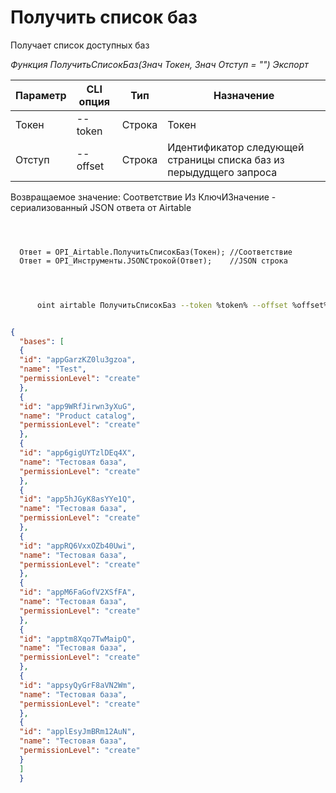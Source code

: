 ﻿---
sidebar_position: 1
---

# Получить список баз
 Получает список доступных баз


*Функция ПолучитьСписокБаз(Знач Токен, Знач Отступ = "") Экспорт*

  | Параметр | CLI опция | Тип | Назначение |
  |-|-|-|-|
  | Токен | --token | Строка | Токен |
  | Отступ | --offset | Строка | Идентификатор следующей страницы списка баз из перыдудщего запроса |

  
  Возвращаемое значение:   Соответствие Из КлючИЗначение - сериализованный JSON ответа от Airtable 

```bsl title="Пример кода"
	
  
  
  Ответ = OPI_Airtable.ПолучитьСписокБаз(Токен); //Соответствие
  Ответ = OPI_Инструменты.JSONСтрокой(Ответ);    //JSON строка
  
	
```

```sh title="Пример команды CLI"
    
      oint airtable ПолучитьСписокБаз --token %token% --offset %offset%

```


```json title="Результат"

{
  "bases": [
  {
  "id": "appGarzKZ0lu3gzoa",
  "name": "Test",
  "permissionLevel": "create"
  },
  {
  "id": "app9WRfJirwn3yXuG",
  "name": "Product catalog",
  "permissionLevel": "create"
  },
  {
  "id": "app6gigUYTzlDEq4X",
  "name": "Тестовая база",
  "permissionLevel": "create"
  },
  {
  "id": "app5hJGyK8asYYe1Q",
  "name": "Тестовая база",
  "permissionLevel": "create"
  },
  {
  "id": "appRQ6VxxOZb40Uwi",
  "name": "Тестовая база",
  "permissionLevel": "create"
  },
  {
  "id": "appM6FaGofV2XSfFA",
  "name": "Тестовая база",
  "permissionLevel": "create"
  },
  {
  "id": "apptm8Xqo7TwMaipQ",
  "name": "Тестовая база",
  "permissionLevel": "create"
  },
  {
  "id": "appsyQyGrF8aVN2Wm",
  "name": "Тестовая база",
  "permissionLevel": "create"
  },
  {
  "id": "applEsyJmBRm12AuN",
  "name": "Тестовая база",
  "permissionLevel": "create"
  }
  ]
  }

```
